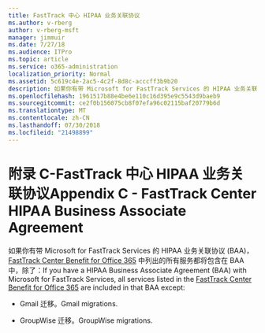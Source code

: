 ```yaml
---
title: FastTrack 中心 HIPAA 业务关联协议
ms.author: v-rberg
author: v-rberg-msft
manager: jimmuir
ms.date: 7/27/18
ms.audience: ITPro
ms.topic: article
ms.service: o365-administration
localization_priority: Normal
ms.assetid: 5c619c4e-2ac5-4c2f-8d8c-acccff3b9b20
description: 如果你有带 Microsoft for FastTrack Services 的 HIPAA 业务关联协议 (BAA)，FastTrack Center Benefit for Office 365 中列出的所有服务都将包含在 BAA 中，除了：
ms.openlocfilehash: 1961517b88e4be6e110c16d395e9c5543d9baeb9
ms.sourcegitcommit: ce2f0b156075cb8f07efa96c02115baf20779b6d
ms.translationtype: MT
ms.contentlocale: zh-CN
ms.lasthandoff: 07/30/2018
ms.locfileid: "21498899"
---
```

# <a name="appendix-c---fasttrack-center-hipaa-business-associate-agreement"></a><span data-ttu-id="55b5c-103">附录 C-FastTrack 中心 HIPAA 业务关联协议</span><span class="sxs-lookup"><span data-stu-id="55b5c-103">Appendix C - FastTrack Center HIPAA Business Associate Agreement</span></span>

<span data-ttu-id="55b5c-104">如果你有带 Microsoft for FastTrack Services 的 HIPAA 业务关联协议 (BAA)，[FastTrack Center Benefit for Office 365](fasttrack-benefit-for-office-365.md) 中列出的所有服务都将包含在 BAA 中，除了：</span><span class="sxs-lookup"><span data-stu-id="55b5c-104">If you have a HIPAA Business Associate Agreement (BAA) with Microsoft for FastTrack Services, all services listed in the [FastTrack Center Benefit for Office 365](fasttrack-benefit-for-office-365.md) are included in that BAA except:</span></span> 
  
- <span data-ttu-id="55b5c-105">Gmail 迁移。</span><span class="sxs-lookup"><span data-stu-id="55b5c-105">Gmail migrations.</span></span>
    
- <span data-ttu-id="55b5c-106">GroupWise 迁移。</span><span class="sxs-lookup"><span data-stu-id="55b5c-106">GroupWise migrations.</span></span>
    

